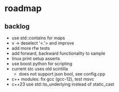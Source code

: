 # roadmap

## backlog
- use std::contains for maps
- v -> deselect '<.'> and improve
- add more rfw tests
- add forward, backward functionality to sample
- linux print setup asserts
- use boost python for scripting
- current stc uses old scintilla
  - does not support json bool, see config.cpp
- c++ modules: fix gcc (gcc-12), test msvc
- c++23 use std::to_underlying instead of static_cast
